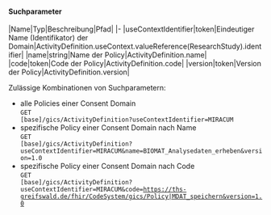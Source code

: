 #### Suchparameter

|Name|Typ|Beschreibung|Pfad|
|-
|useContextIdentifier|token|Eindeutiger Name (Identifikator) der Domain|ActivityDefinition.useContext.valueReference(ResearchStudy).identifier|
|name|string|Name der Policy|ActivityDefinition.name|
|code|token|Code der Policy|ActivityDefinition.code|
|version|token|Version der Policy|ActivityDefinition.version|

Zulässige Kombinationen von Suchparametern:

* alle Policies einer Consent Domain<br><code>GET [base]/gics/ActivityDefinition?useContextIdentifier=MIRACUM</code>
* spezifische Policy einer Consent Domain nach Name<br><code>GET [base]/gics/ActivityDefinition?useContextIdentifier=MIRACUM&name=BIOMAT_Analysedaten_erheben&version=1.0</code>
* spezifische Policy einer Consent Domain nach Code<br><code>GET [base]/gics/ActivityDefinition?useContextIdentifier=MIRACUM&code=https://ths-greifswald.de/fhir/CodeSystem/gics/Policy|MDAT_speichern&version=1.0</code>
